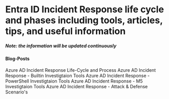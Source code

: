 # Entra ID Incident Response life cycle and phases including tools, articles, tips, and useful information

##### Note: the information will be updated continuously

#### Blog-Posts

Azure AD Incident Response Life-Cycle and Process
Azure AD Incident Response - Builtin Investigtaion Tools
Azure AD Incident Response - PowerShell Investigtaion Tools
Azure AD Incident Response - M5 Investigtaion Tools
Azure AD Incident Response - Attack & Defense Scenario's

